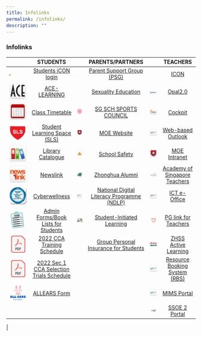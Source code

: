 ```yaml
---
title: Infolinks
permalink: /infolinks/
description: ""
---
```

### **Infolinks**




|  | STUDENTS |  | PARENTS/PARTNERS |  | TEACHERS |
|---|:---:|---|:---:|---|:---:|
| <img style="width: 10%;" src="/images/Gmail.png"/> | [Students iCON login](https://workspace.google.com/dashboard) | <img style="width: 10%;" src="/images/p1.bmp"/>| [Parent Support Group (PSG)](https://staging.d1ph2u5puaqsvh.amplifyapp.com/about-us/psg/) | <img style="width: 10%;" src="/images/t1.gif"/> | [ICON](https://icon.moe.edu.sg/) |
| ![](/images/s2.png) | [ACE-LEARNING](https://www.ace-learning.com/) | <img style="width: 10%;" src="/images/p2.png"/> | [Sexuality Education](https://staging.d1ph2u5puaqsvh.amplifyapp.com/sex-edu/) | ![](/images/t2.jpg) | [Opal2.0](https://www.opal2.moe.edu.sg/app/learner) |
| ![](/images/s3.png) | [Class Timetable](https://staging.d1ph2u5puaqsvh.amplifyapp.com/announcements/class-timetable-for-202/) | ![](/images/p3.png) | [SG SCH SPORTS COUNCIL](https://nsg.moe.edu.sg/sssc) | ![](/images/t3.png) | [Cockpit](https://schoolcockpit.moe.gov.sg/)  |
| ![](/images/s4.jpg) | [Student Learning Space (SLS)](https://vle.learning.moe.edu.sg/) | ![](/images/p4.png) | [MOE Website](https://www.moe.gov.sg/) | ![](/images/t4.png) | [Web-based Outlook](https://schools.gov.sg/) |
| ![](/images/s5.png) | [Library Catalogue](https://schoolibrary.moe.edu.sg/zhonghuasec) | ![](/images/p5.png) | [School Safety](https://intranet.moe.gov.sg/schoolsafety/)  | ![](/images/t5.png) | [MOE Intranet](https://intranet.moe.gov.sg/)  |
| ![](/images/s6.png) | [Newslink](https://www.newslink.sg/user/Login.action?login=&amp;loginKey=vyTVq8L4j1coT5p9N6ZOau2kD%2FHuyVB0EnG7V35h6ZQ%3D%0D%0A) | ![](/images/p6.jpg) | [Zhonghua Alumni](https://zhonghua-alumni.org.sg/) | ![](/images/t6.jpg) | [Academy of Singapore Teachers](https://academyofsingaporeteachers.moe.edu.sg/) |
| ![](/images/s7.png) | [Cyberwellness](https://www.csa.gov.sg/gosafeonline/) | ![](/images/p7.png) | [National Digital Literacy Programme (NDLP)](https://sites.google.com/moe.edu.sg/zhssndlp) | ![](/images/t7.png) | [ICT e-Office](https://sites.google.com/moe.edu.sg/zhssictoffice/home) |
| ![](/images/s8.jpeg) | [Admin Forms/Book Lists for Students](https://staging.d1ph2u5puaqsvh.amplifyapp.com/announcements/admin-forms-Book-Lists-for-students/) | ![](/images/p8.jpg) | [Student-Initiated Learning](https://sites.google.com/moe.edu.sg/zhsssil) | ![](/images/t8.jpg) | [PG link for Teachers](https://pg.moe.edu.sg/) |
| ![](/images/PDF.png) | [2022 CCA Training Schedule](/files/2022%20cca%20schedule.pdf) |  | [Group Personal Insurance for Students](https://www.income.com.sg/group-insurance-for-schools-and-moe-personnel/group-personal-accident-for-students) | ![](/images/t9.jpg) | [ZHSS Active Learning](https://sites.google.com/moe.edu.sg/zhssactive/home) |
| ![](/images/PDF.png) | [2022 Sec 1 CCA Selection Trials Schedule](/files/cca%20trials.pdf) |  |  | ![](/images/t10.png) | [Resource Booking System (RBS)](https://rbs.avero-tech.com/) |
| ![](/images/AllEars.png) | [ALLEARS Form](https://forms.moe.edu.sg/) |  |  | ![](/images/t11.png) | [MIMS Portal](https://portal.mims.moe.gov.sg/) |
|  |     |  |     | ![](/images/t12.jpg) | [SSOE 2 Portal](https://adfs.schools.moe.edu.sg/adfs/ls/?SAMLRequest=jVJbT8IwFP4rS9%2FZpVxt2BKEGElQF5g%2B%2BFa6M2jStbOnm%2FrvHQMDPkB8Pf1u53ydIi8Vrdisdnu9ho8a0HlfpdLIji8xqa1mhqNEpnkJyJxgm9nTilE%2FZJU1zgijiDdDBOuk0XOjsS7BbsA2UsDrehWTvXMVsiBANED90oAPee3jLtC8qfgO%2FNwQb9FaS80PGmcGzwv0UeyNUXhJPMwDhQHxHowV0MWPScEVAvGWi5hsnudCjIfjkE76UPRHvMi3k0EhxpPBoKBiANBvgZhyRNnAmYpYw1Kj49rFhIaU9sK7Hh1lIWV0yKKRH0b0nXjpafF7qXOpd7evtD2CkD1mWdpLXzZZJ9DIHOxzi%2F7ngd7AYnecVpMk064f1gW2l5XdzsJ%2FeyLJNdNpcCl9MqrYIelykRolxbc3U8p8zi1w16Z3toauiJK76%2B6RH3UTmfeKDspqjRUIWUjISZCcbP%2F%2BxeQH&amp;RelayState=https%3A%2F%2Fssoe2.moe.edu.sg%2Fnavpage.do) |
|